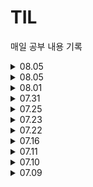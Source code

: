 # TIL
매일 공부 내용 기록


<details>
<summary>08.05</summary>
<div markdown="1">

[ 2024-08-06 월 ]        
요격 시스템 - https://school.programmers.co.kr/learn/courses/30/lessons/181188     
호텔 대실 - https://school.programmers.co.kr/learn/courses/30/lessons/155651       

</div>
</details>


<details>
<summary>08.05</summary>
<div markdown="1">

[ 2024-08-05 일 ]    
❑ SQL       
업그레이드 할 수 없는 아이템 구하기 - https://school.programmers.co.kr/learn/courses/30/lessons/273712       
특정 조건을 만족하는 물고기별 수와 최대 길이 구하기 - https://school.programmers.co.kr/learn/courses/30/lessons/298519       
연간 평가점수에 해당하는 평가 등급 및 성과금 조회하기 - https://school.programmers.co.kr/learn/courses/30/lessons/284528      
대여 횟수가 많은 자동차들의 월별 대여 횟수 구하기 - https://school.programmers.co.kr/learn/courses/30/lessons/151139
    
</div>
</details>

<details>
<summary>08.01</summary>
<div markdown="1">

[ 2024-08-01 목 ]    
디펜스 게임 - https://school.programmers.co.kr/learn/courses/30/lessons/142085    
점 찍기 - https://school.programmers.co.kr/learn/courses/30/lessons/140107     

❑ SQL       
입양사각 구히기 - https://school.programmers.co.kr/learn/courses/30/lessons/59413

</div>
</details>

<details>
<summary>07.31</summary>
<div markdown="1">

[ 2024-07-31 수 ]    
PCCP모의고사 1회 1번 - https://school.programmers.co.kr/learn/courses/15008/lessons/121683   
PCCP모의고사 1회 2번 - https://school.programmers.co.kr/learn/courses/15008/lessons/121684    
PCCP모의고사 1회 4번 - https://school.programmers.co.kr/learn/courses/15008/lessons/121686 (미완성)   

</div>
</details>

<details>
<summary>07.25</summary>
<div markdown="1">

[ 2024-07-25 목 ]    
단속카메라 - https://school.programmers.co.kr/learn/courses/30/lessons/42884    

❑ SQL(Lv.4)    
https://school.programmers.co.kr/learn/courses/30/lessons/131118     

</div>
</details>

<details>
<summary>07.23</summary>
<div markdown="1">

[ 2024-07-23 화 ]    
풍선 터트리기 - https://school.programmers.co.kr/learn/courses/30/lessons/68646    
석유 시추 - https://school.programmers.co.kr/learn/courses/30/lessons/250136

</div>
</details>

<details>
<summary>07.22</summary>
<div markdown="1">

[ 2024-07-22 월 ]    
땅따먹기 - https://school.programmers.co.kr/learn/courses/30/lessons/12913      

❑ SQL(Lv4, Lv5)     
https://school.programmers.co.kr/learn/courses/30/lessons/157339     
https://school.programmers.co.kr/learn/courses/30/lessons/131534     
</div>
</details>

<details>
<summary>07.16</summary>
<div markdown="1">
  
[ 2024-07-16 화 ]   
부대복귀(BFS) - https://school.programmers.co.kr/learn/courses/30/lessons/132266   
합승택시요금 - https://school.programmers.co.kr/learn/courses/30/lessons/72413

❑ 서브쿼리   
https://school.programmers.co.kr/learn/courses/30/lessons/131124   
https://school.programmers.co.kr/learn/courses/30/lessons/62284
</div>
</details>

<details>
<summary>07.11</summary>
<div markdown="1">

[ 2024-07-15 월 ]    
거리두기 확인하기 - https://school.programmers.co.kr/learn/courses/30/lessons/81302    
셔틀버스 - https://school.programmers.co.kr/learn/courses/30/lessons/17678

❑ Join (Lv.3,Lv.4,Lv.5)   
https://school.programmers.co.kr/learn/courses/30/lessons/157339   
https://school.programmers.co.kr/learn/courses/30/lessons/276035   
https://school.programmers.co.kr/learn/courses/30/lessons/131534

❑ Group by (Lv.3)   
https://school.programmers.co.kr/learn/courses/30/lessons/157340   
https://school.programmers.co.kr/learn/courses/30/lessons/151139
</div>
</details>

<details>
<summary>07.10</summary>
<div markdown="1">
  
[ 2024-07-10 수 ]   
리코쳇 로봇 - https://school.programmers.co.kr/learn/courses/30/lessons/169199   
거리두기 확인하기 - https://school.programmers.co.kr/learn/courses/30/lessons/81302

❑ Join (Lv.3)   
https://school.programmers.co.kr/learn/courses/30/lessons/59042   
https://school.programmers.co.kr/learn/courses/30/lessons/59043   
https://school.programmers.co.kr/learn/courses/30/lessons/59044

❑ Group by (Lv.3)   
https://school.programmers.co.kr/learn/courses/30/lessons/157340   
https://school.programmers.co.kr/learn/courses/30/lessons/151139 

</div>
</details>

<details>
<summary>07.09</summary>
<div markdown="1">
  
[ 2024-07-09 화 ]   
네트워크 - https://school.programmers.co.kr/learn/courses/30/lessons/43162   
피로도 - https://school.programmers.co.kr/learn/courses/30/lessons/87946

❑ Sum/Max/Min (Lv.2)   
https://school.programmers.co.kr/learn/courses/30/lessons/131115   

❑ Join (Lv.3)   
https://school.programmers.co.kr/learn/courses/30/lessons/59042   
https://school.programmers.co.kr/learn/courses/30/lessons/59043   
https://school.programmers.co.kr/learn/courses/30/lessons/59044

</div>
</details>

